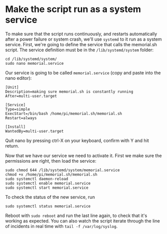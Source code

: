 # Make the script run as a system service

To make sure that the script runs continuously, and restarts automatically after a power failure or system crash, we'll use `systemd` to it run as a system service. First, we're going to define the service that calls the memorial.sh script. The service definition must be in the `/lib/systemd/system` folder:

```
cd /lib/systemd/system/
sudo nano memorial.service
```

Our service is going to be called `memorial.service` (copy and paste into the nano editor):
```
[Unit]
Description=making sure memorial.sh is constantly running
After=multi-user.target

[Service]
Type=simple
ExecStart=/bin/bash /home/pi/memorial.sh/memorial.sh
Restart=always

[Install]
WantedBy=multi-user.target
```

Quit nano by pressing ctrl-X on your keyboard, confirm with Y and hit return.  
  
  Now that we have our service we need to activate it. First we make sure the permissions are right, then load the service: 
```
sudo chmod 644 /lib/systemd/system/memorial.service
chmod +x /home/pi/memorial.sh/memorial.sh
sudo systemctl daemon-reload
sudo systemctl enable memorial.service
sudo systemctl start memorial.service
```

To check the status of the new service, run
```
sudo systemctl status memorial.service
```
Reboot with `sudo reboot` and run the last line again, to check that it's working as expected. You can also watch the script iterate through the line of incidents in real time with `tail -f /var/log/syslog`.
